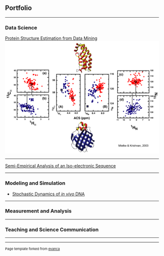## Portfolio

---

### Data Science 

[Protein Structure Estimation from Data Mining](/sample_page)
<img src="images/Bioinf-03_Fig1_color-2.png?raw=true"/>

---
[Semi-Empirical Analysis of an Iso-electronic Sequence](/pdf/sample_presentation.pdf)
<!-- <img src="images/dummy_thumbnail.jpg?raw=true"/> -->

<!-- ---
[Project 3 Title](http://example.com/)
-->
---

### Modeling and Simulation

- [Stochastic Dynamics of *in vivo* DNA](http://example.com/)
<!-- <img src="images/?raw=true"/> -->

<!-- ---
- [Project 2 Title](http://example.com/)
- [Project 3 Title](http://example.com/)
- [Project 4 Title](http://example.com/)
- [Project 5 Title](http://example.com/)
-->
---

### Measurement and Analysis
<!--
- [Project 1 Title](http://example.com/)
- [Project 2 Title](http://example.com/)
- [Project 3 Title](http://example.com/)
- [Project 4 Title](http://example.com/)
- [Project 5 Title](http://example.com/)
-->
---

### Teaching and Science Communication
<!--
- [Project 1 Title](http://example.com/)
- [Project 2 Title](http://example.com/)
- [Project 3 Title](http://example.com/)
- [Project 4 Title](http://example.com/)
- [Project 5 Title](http://example.com/)
-->
---
---
<p style="font-size:11px">Page template forked from <a href="https://github.com/evanca/quick-portfolio">evanca</a></p>
<!-- Remove above link if you don't want to attribute -->
